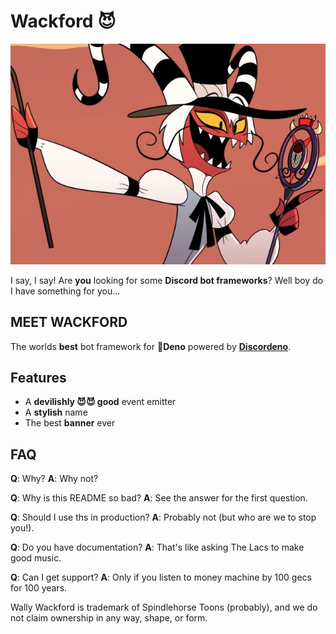 # Wackford 😈

![Wally Wackford](assets/wally.jpg)

I say, I say! Are **you** looking for some **Discord bot frameworks**?
Well boy do I have something for you...

## MEET WACKFORD

The worlds **best** bot framework for 🦖**Deno** powered by **[Discordeno](https://github.com/discordeno/discordeno)**.

## Features

- A **devilishly 😈😈 good** event emitter
- A **stylish** name
- The best **banner** ever

## FAQ

**Q**: Why?
**A**: Why not?

**Q**: Why is this README so bad?
**A**: See the answer for the first question.

**Q**: Should I use ths in production?
**A**: Probably not (but who are we to stop you!).

**Q**: Do you have documentation?
**A**: That's like asking The Lacs to make good music.

**Q**: Can I get support?
**A**: Only if you listen to money machine by 100 gecs for 100 years.  
  
  
  
Wally Wackford is trademark of Spindlehorse Toons (probably), and we do not claim ownership in any way, shape, or form.
